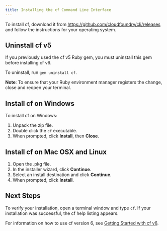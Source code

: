 ```yaml
---
title: Installing the cf Command Line Interface
---
```


To install cf, download it from https://github.com/cloudfoundry/cli/releases and follow the instructions for your operating system.

## <a id="uninstall-gem"></a>Uninstall cf v5 ##

If you previously used the cf v5 Ruby gem, you must uninstall this gem before installing cf v6.

To uninstall, run `gem uninstall cf`.

**Note**: To ensure that your Ruby environment manager registers the change, close and reopen your terminal.

## <a id="windows"></a>Install cf on Windows ##

To install cf on Windows:

1. Unpack the zip file.
1. Double click the `cf` executable.
1. When prompted, click **Install**, then **Close**.

## <a id="nixlike"></a>Install cf on Mac OSX and Linux ##

1. Open the .pkg file.
1. In the installer wizard, click **Continue**.
1. Select an install destination and click **Continue**.
1. When prompted, click **Install**.

## <a id="next-steps"></a>Next Steps ##
To verify your installation, open a terminal window and type `cf`.
If your installation was successful, the cf help listing appears.

For information on how to use cf version 6, see [Getting Started with cf v6](../installcf/whats-new-v6.html).
